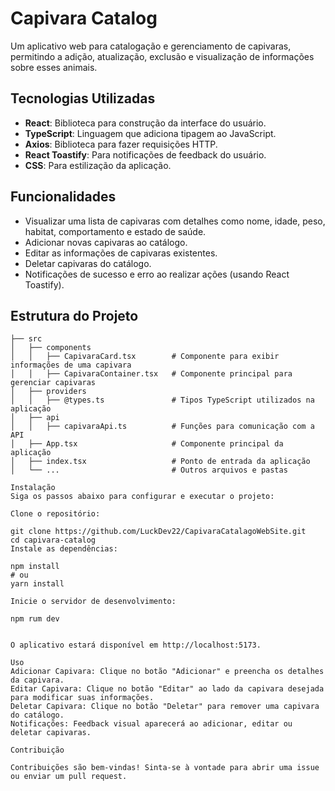 # Capivara Catalog

Um aplicativo web para catalogação e gerenciamento de capivaras, permitindo a adição, atualização, exclusão e visualização de informações sobre esses animais.

## Tecnologias Utilizadas

- **React**: Biblioteca para construção da interface do usuário.
- **TypeScript**: Linguagem que adiciona tipagem ao JavaScript.
- **Axios**: Biblioteca para fazer requisições HTTP.
- **React Toastify**: Para notificações de feedback do usuário.
- **CSS**: Para estilização da aplicação.

## Funcionalidades

- Visualizar uma lista de capivaras com detalhes como nome, idade, peso, habitat, comportamento e estado de saúde.
- Adicionar novas capivaras ao catálogo.
- Editar as informações de capivaras existentes.
- Deletar capivaras do catálogo.
- Notificações de sucesso e erro ao realizar ações (usando React Toastify).

## Estrutura do Projeto

```plaintext
├── src
│   ├── components
│   │   ├── CapivaraCard.tsx        # Componente para exibir informações de uma capivara
│   │   ├── CapivaraContainer.tsx   # Componente principal para gerenciar capivaras
│   ├── providers
│   │   ├── @types.ts               # Tipos TypeScript utilizados na aplicação
│   ├── api
│   │   ├── capivaraApi.ts          # Funções para comunicação com a API
│   ├── App.tsx                     # Componente principal da aplicação
│   ├── index.tsx                   # Ponto de entrada da aplicação
│   └── ...                         # Outros arquivos e pastas

Instalação
Siga os passos abaixo para configurar e executar o projeto:

Clone o repositório:

git clone https://github.com/LuckDev22/CapivaraCatalagoWebSite.git
cd capivara-catalog
Instale as dependências:

npm install
# ou
yarn install

Inicie o servidor de desenvolvimento:

npm rum dev


O aplicativo estará disponível em http://localhost:5173.

Uso
Adicionar Capivara: Clique no botão "Adicionar" e preencha os detalhes da capivara.
Editar Capivara: Clique no botão "Editar" ao lado da capivara desejada para modificar suas informações.
Deletar Capivara: Clique no botão "Deletar" para remover uma capivara do catálogo.
Notificações: Feedback visual aparecerá ao adicionar, editar ou deletar capivaras.

Contribuição

Contribuições são bem-vindas! Sinta-se à vontade para abrir uma issue ou enviar um pull request.

